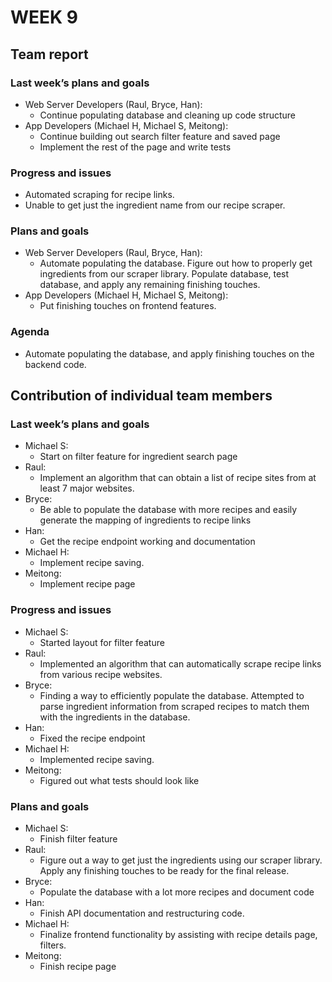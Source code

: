 # WEEK 9
## Team report
### Last week’s plans and goals
- Web Server Developers (Raul, Bryce, Han):
  - Continue populating database and cleaning up code structure
- App Developers (Michael H, Michael S, Meitong):
  - Continue building out search filter feature and saved page
  - Implement the rest of the page and write tests
### Progress and issues
- Automated scraping for recipe links.
- Unable to get just the ingredient name from our recipe scraper. 
### Plans and goals
- Web Server Developers (Raul, Bryce, Han):
  - Automate populating the database. Figure out how to properly get ingredients from our scraper library. Populate database, test database, and apply any remaining finishing touches.
- App Developers (Michael H, Michael S, Meitong):
  - Put finishing touches on frontend features.
### Agenda
- Automate populating the database, and apply finishing touches on the backend code.

## Contribution of individual team members
### Last week’s plans and goals
- Michael S:
  - Start on filter feature for ingredient search page
- Raul:
  - Implement an algorithm that can obtain a list of recipe sites from at least 7 major websites.
- Bryce:
  - Be able to populate the database with more recipes and easily generate the mapping of ingredients to recipe links
- Han: 
  - Get the recipe endpoint working and documentation
- Michael H:
  - Implement recipe saving.
- Meitong:
  - Implement recipe page
### Progress and issues
- Michael S:
  - Started layout for filter feature
- Raul:
  - Implemented an algorithm that can automatically scrape recipe links from various recipe websites.
- Bryce:
  - Finding a way to efficiently populate the database. Attempted to parse ingredient information from scraped recipes to match them with the ingredients in the database.
- Han: 
  - Fixed the recipe endpoint
- Michael H:
  - Implemented recipe saving.
- Meitong:
  - Figured out what tests should look like
### Plans and goals
- Michael S:
  - Finish filter feature
- Raul:
  - Figure out a way to get just the ingredients using our scraper library. Apply any finishing touches to be ready for the final release.
- Bryce:
  - Populate the database with a lot more recipes and document code
- Han: 
  - Finish API documentation and restructuring code.
- Michael H:
  - Finalize frontend functionality by assisting with recipe details page, filters.
- Meitong:
  - Finish recipe page
